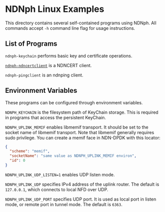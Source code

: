 # NDNph Linux Examples

This directory contains several self-contained programs using NDNph.
All commands accept `-h` command line flag for usage instructions.

## List of Programs

`ndnph-keychain` performs basic key and certificate operations.

[`ndnph-ndncertclient`](ndncertclient.md) is a NDNCERT client.

`ndnph-pingclient` is an ndnping client.

## Environment Variables

These programs can be configured through environment variables.

`NDNPH_KEYCHAIN` is the filesystem path of KeyChain storage.
This is required in programs that access the persistent KeyChain.

`NDNPH_UPLINK_MEMIF` enables libmemif transport.
It should be set to the socket name of libmemif transport.
Note that libmemif generally requires sudo privilege.
You can create a memif face in NDN-DPDK with this locator:

```json
{
  "scheme": "memif",
  "socketName": "same value as NDNPH_UPLINK_MEMIF environ",
  "id": 0
}
```

`NDNPH_UPLINK_UDP_LISTEN=1` enables UDP listen mode.

`NDNPH_UPLINK_UDP` specifies IPv4 address of the uplink router.
The default is `127.0.0.1`, which connects to local NFD over UDP.

`NDNPH_UPLINK_UDP_PORT` specifies UDP port.
It is used as local port in listen mode, or remote port in tunnel mode.
The default is `6363`.
